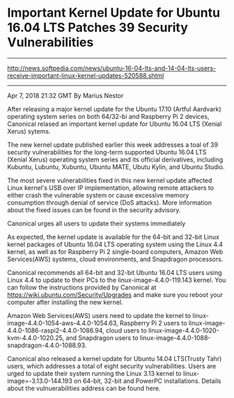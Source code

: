 # Important Kernel Update for Ubuntu 16.04 LTS Patches 39 Security Vulnerabilities

***

http://news.softpedia.com/news/ubuntu-16-04-lts-and-14-04-lts-users-receive-important-linux-kernel-updates-520588.shtml

***

Apr 7, 2018 21:32 GMT By Marius Nestor

After releasing a major kernel update for the Ubuntu 17.10 (Artful Aardvark) operating system series on both 64/32-bi and Raspberry Pi 2 devices, Canonical relased an important kernel update for Ubuntu 16.04 LTS (Xenial Xerus) sytems.

The new kernel update published earlier this week addresses a toal of 39 security vulnerabilities for the long-term supported Ubuntu 16.04 LTS (Xenial Xerus) operating system series and its official derivatives, including Kubuntu, Lubuntu, Xubuntu, Ubuntu MATE, Ubutu Kylin, and Ubuntu Studio.

The most severe vulnerabilities fixed in this new kernel update affected Linux kernel's USB over IP implementation, allowing remote attackers to either crash the vulnerable system or cause excessive memory consumption through denial of service (DoS attacks). More information about the fixed issues can be found in the security advisory.

Canonical urges all users to update their systems immediately 

As expected, the kernel update is available for the 64-bit and 32-bit Linux kernel packages of Ubuntu 16.04 LTS operating system using the Linux 4.4 kernel, as well as for Raspberry Pi 2 single-board computers, Amazon Web Services(AWS) systems, cloud environments, and Snapdragon processors. 

Canonical recommends all 64-bit and 32-bit Ubuntu 16.04 LTS users using Linux 4.4 to update to their PCs to the linux-image-4.4.0-119.143 kernel. You can follow the instructions provided by Canonical at https://wiki.ubuntu.com/Security/Upgrades and make sure you reboot your computer after installing the new kernel.

Amazon Web Services(AWS) users need to update the kernel to linux-image-4.4.0-1054-aws-4.4.0-1054.63, Raspberry Pi 2 users to linux-image-4.4.0-1086-raspi2-4.4.0-1086.94, cloud users to linux-image-4.4.0-1020-kvm-4.4.0-1020.25, and Snapdragon users to linux-image-4.4.0-1088-snapdragon-4.4.0-1088.93.

Canonical also released a kernel update for Ubuntu 14.04 LTS(Trusty Tahr) users, which addresses a total of eight security vulnerabilities. Users are urged to update their system running the Linux 3.13 kernel to linux-image=-3.13.0-144.193 on 64-bit, 32-bit and PowerPC installations. Details about the vulnuerabilities address can be found here.



